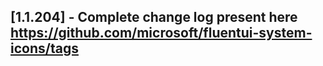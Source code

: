 ## [1.1.204] - Complete change log present here https://github.com/microsoft/fluentui-system-icons/tags